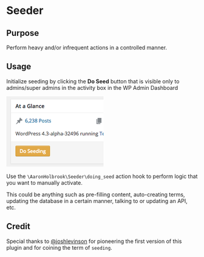 # Seeder

## Purpose
Perform heavy and/or infrequent actions in a controlled manner.

## Usage
Initialize seeding by clicking the **Do Seed** button that is visible only to admins/super admins in the activity box in the WP Admin Dashboard

![button for easy initialization!](/screenshots/do-seeding-button.png?raw=true "button for easy seeding")

Use the `\AaronHolbrook\Seeder\doing_seed` action hook to perform logic that you want to manually activate.

This could be anything such as pre-filling content, auto-creating terms, updating the database in a certain manner, talking to or updating an API, etc.

## Credit
Special thanks to [@joshlevinson](https://github.com/joshlevinson) for pioneering the first version of this plugin and for coining the term of `seeding`.
